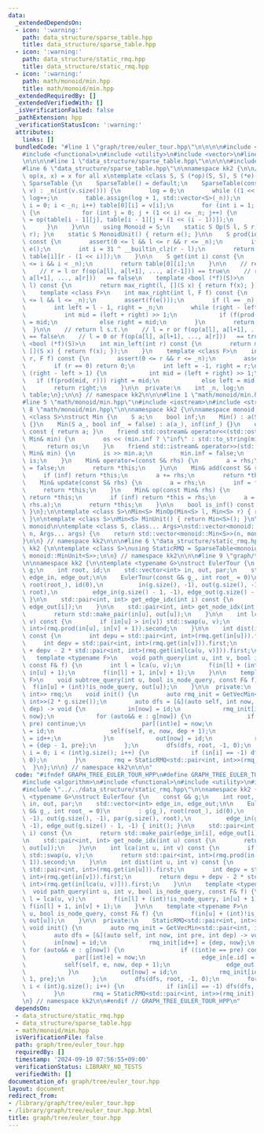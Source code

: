 ```yaml
---
data:
  _extendedDependsOn:
  - icon: ':warning:'
    path: data_structure/sparse_table.hpp
    title: data_structure/sparse_table.hpp
  - icon: ':warning:'
    path: data_structure/static_rmq.hpp
    title: data_structure/static_rmq.hpp
  - icon: ':warning:'
    path: math/monoid/min.hpp
    title: math/monoid/min.hpp
  _extendedRequiredBy: []
  _extendedVerifiedWith: []
  _isVerificationFailed: false
  _pathExtension: hpp
  _verificationStatusIcon: ':warning:'
  attributes:
    links: []
  bundledCode: "#line 1 \"graph/tree/euler_tour.hpp\"\n\n\n\n#include <algorithm>\n\
    #include <functional>\n#include <utility>\n#include <vector>\n#line 1 \"data_structure/static_rmq.hpp\"\
    \n\n\n\n#line 1 \"data_structure/sparse_table.hpp\"\n\n\n\n#include <cassert>\n\
    #line 6 \"data_structure/sparse_table.hpp\"\n\nnamespace kk2 {\n\n// require:\
    \ op(x, x) = x for all x\ntemplate <class S, S (*op)(S, S), S (*e)()>\nstruct\
    \ SparseTable {\n    SparseTable() = default;\n    SparseTable(const std::vector<S>&\
    \ v) : _n(int(v.size())) {\n        log = 0;\n        while ((1 << log) < _n)\
    \ log++;\n        table.assign(log + 1, std::vector<S>(_n));\n        for (int\
    \ i = 0; i < _n; i++) table[0][i] = v[i];\n        for (int i = 1; i <= log; i++)\
    \ {\n            for (int j = 0; j + (1 << i) <= _n; j++) {\n                table[i][j]\
    \ = op(table[i - 1][j], table[i - 1][j + (1 << (i - 1))]);\n            }\n  \
    \      }\n    }\n\n    using Monoid = S;\n    static S Op(S l, S r) { return op(l,\
    \ r); }\n    static S MonoidUnit() { return e(); }\n\n    S prod(int l, int r)\
    \ const {\n        assert(0 <= l && l <= r && r <= _n);\n        if (l == r) return\
    \ e();\n        int i = 31 ^ __builtin_clz(r - l);\n        return op(table[i][l],\
    \ table[i][r - (1 << i)]);\n    }\n\n    S get(int i) const {\n        assert(0\
    \ <= i && i < _n);\n        return table[0][i];\n    }\n\n    // return r s.t.\n\
    \    // r = l or f(op(a[l], a[l+1], ..., a[r-1])) == true\n    // r = n or f(op(a[l],\
    \ a[l+1], ..., a[r]))   == false\n    template <bool (*f)(S)>\n    int max_right(int\
    \ l) const {\n        return max_right(l, [](S x) { return f(x); });\n    }\n\
    \    template <class F>\n    int max_right(int l, F f) const {\n        assert(0\
    \ <= l && l <= _n);\n        assert(f(e()));\n        if (l == _n) return _n;\n\
    \        int left = l - 1, right = _n;\n        while (right - left > 1) {\n \
    \           int mid = (left + right) >> 1;\n            if (f(prod(l, mid))) left\
    \ = mid;\n            else right = mid;\n        }\n        return right;\n  \
    \  }\n\n    // return l s.t.\n    // l = r or f(op(a[l], a[l+1], ..., a[r-1]))\
    \ == false\n    // l = 0 or f(op(a[l], a[l+1], ..., a[r]))   == true\n    template\
    \ <bool (*f)(S)>\n    int min_left(int r) const {\n        return min_left(r,\
    \ [](S x) { return f(x); });\n    }\n    template <class F>\n    int min_left(int\
    \ r, F f) const {\n        assert(0 <= r && r <= _n);\n        assert(f(e()));\n\
    \        if (r == 0) return 0;\n        int left = -1, right = r;\n        while\
    \ (right - left > 1) {\n            int mid = (left + right) >> 1;\n         \
    \   if (f(prod(mid, r))) right = mid;\n            else left = mid;\n        }\n\
    \        return right;\n    }\n\n  private:\n    int _n, log;\n    std::vector<std::vector<S>>\
    \ table;\n};\n\n} // namespace kk2\n\n\n#line 1 \"math/monoid/min.hpp\"\n\n\n\n\
    #line 5 \"math/monoid/min.hpp\"\n#include <iostream>\n#include <string>\n#line\
    \ 8 \"math/monoid/min.hpp\"\n\nnamespace kk2 {\n\nnamespace monoid {\n\ntemplate\
    \ <class S>\nstruct Min {\n    S a;\n    bool inf;\n    Min() : a(S()), inf(true)\
    \ {}\n    Min(S a_, bool inf_ = false) : a(a_), inf(inf_) {}\n    operator S()\
    \ const { return a; }\n    friend std::ostream& operator<<(std::ostream& os, const\
    \ Min& min) {\n        os << (min.inf ? \"inf\" : std::to_string(min.a));\n  \
    \      return os;\n    }\n    friend std::istream& operator>>(std::istream& is,\
    \ Min& min) {\n        is >> min.a;\n        min.inf = false;\n        return\
    \ is;\n    }\n    Min& operator=(const S& rhs) {\n        a = rhs;\n        inf\
    \ = false;\n        return *this;\n    }\n\n    Min& add(const S& rhs) {\n   \
    \     if (inf) return *this;\n        a += rhs;\n        return *this;\n    }\n\
    \    Min& update(const S& rhs) {\n        a = rhs;\n        inf = false;\n   \
    \     return *this;\n    }\n    Min& op(const Min& rhs) {\n        if (rhs.inf)\
    \ return *this;\n        if (inf) return *this = rhs;\n        a = std::min(a,\
    \ rhs.a);\n        return *this;\n    }\n\n    bool is_inf() const { return inf;\
    \ }\n};\n\ntemplate <class S>\nMin<S> MinOp(Min<S> l, Min<S> r) { return l.op(r);\
    \ }\n\ntemplate <class S>\nMin<S> MinUnit() { return Min<S>(); }\n\n} // namespace\
    \ monoid\n\ntemplate <class S, class... Args>\nstd::vector<monoid::Min<S>> GetVecMin(int\
    \ n, Args... args) {\n    return std::vector<monoid::Min<S>>(n, monoid::Min<S>(args...));\n\
    }\n\n} // namespace kk2\n\n\n#line 6 \"data_structure/static_rmq.hpp\"\n\nnamespace\
    \ kk2 {\n\ntemplate <class S>\nusing StaticRMQ = SparseTable<monoid::Min<S>, monoid::MinOp<S>,\
    \ monoid::MinUnit<S>>;\n\n} // namespace kk2\n\n\n#line 9 \"graph/tree/euler_tour.hpp\"\
    \n\nnamespace kk2 {\n\ntemplate <typename G>\nstruct EulerTour {\n    const G&\
    \ g;\n    int root, id;\n    std::vector<int> in, out, par;\n    std::vector<int>\
    \ edge_in, edge_out;\n\n    EulerTour(const G& g_, int root_ = 0)\n        : g(g_),\
    \ root(root_), id(0),\n          in(g.size(), -1), out(g.size(), -1), par(g.size(),\
    \ root),\n          edge_in(g.size() - 1, -1), edge_out(g.size() - 1, -1) { init();\
    \ }\n\n    std::pair<int, int> get_edge_idx(int i) const {\n        return std::make_pair(edge_in[i],\
    \ edge_out[i]);\n    }\n\n    std::pair<int, int> get_node_idx(int u) const {\n\
    \        return std::make_pair(in[u], out[u]);\n    }\n\n    int lca(int u, int\
    \ v) const {\n        if (in[u] > in[v]) std::swap(u, v);\n        return std::pair<int,\
    \ int>(rmq.prod(in[u], in[v] + 1)).second;\n    }\n\n    int dist(int u, int v)\
    \ const {\n        int depu = std::pair<int, int>(rmq.get(in[u])).first;\n   \
    \     int depv = std::pair<int, int>(rmq.get(in[v])).first;\n        return depu\
    \ + depv - 2 * std::pair<int, int>(rmq.get(in[lca(u, v)])).first;\n    }\n\n \
    \   template <typename F>\n    void path_query(int u, int v, bool is_node_query,\
    \ const F& f) {\n        int l = lca(u, v);\n        f(in[l] + (int)!is_node_query,\
    \ in[u] + 1);\n        f(in[l] + 1, in[v] + 1);\n    }\n\n    template <typename\
    \ F>\n    void subtree_query(int u, bool is_node_query, const F& f) {\n      \
    \  f(in[u] + (int)!is_node_query, out[u]);\n    }\n\n  private:\n    StaticRMQ<std::pair<int,\
    \ int>> rmq;\n    void init() {\n        auto rmq_init = GetVecMin<std::pair<int,\
    \ int>>(2 * g.size());\n        auto dfs = [&](auto self, int now, int pre, int\
    \ dep) -> void {\n            in[now] = id;\n            rmq_init[id++] = {dep,\
    \ now};\n            for (auto&& e : g[now]) {\n                if ((int)e ==\
    \ pre) continue;\n                par[(int)e] = now;\n                edge_in[e.id]\
    \ = id;\n                self(self, e, now, dep + 1);\n                edge_out[e.id]\
    \ = id++;\n            }\n            out[now] = id;\n            rmq_init[id]\
    \ = {dep - 1, pre};\n        };\n        dfs(dfs, root, -1, 0);\n        for (int\
    \ i = 0; i < (int)g.size(); i++) {\n            if (in[i] == -1) dfs(dfs, i, -1,\
    \ 0);\n        }\n        rmq = StaticRMQ<std::pair<int, int>>(rmq_init);\n  \
    \  }\n};\n\n} // namespace kk2\n\n\n"
  code: "#ifndef GRAPH_TREE_EULER_TOUR_HPP\n#define GRAPH_TREE_EULER_TOUR_HPP 1\n\n\
    #include <algorithm>\n#include <functional>\n#include <utility>\n#include <vector>\n\
    #include \"../../data_structure/static_rmq.hpp\"\n\nnamespace kk2 {\n\ntemplate\
    \ <typename G>\nstruct EulerTour {\n    const G& g;\n    int root, id;\n    std::vector<int>\
    \ in, out, par;\n    std::vector<int> edge_in, edge_out;\n\n    EulerTour(const\
    \ G& g_, int root_ = 0)\n        : g(g_), root(root_), id(0),\n          in(g.size(),\
    \ -1), out(g.size(), -1), par(g.size(), root),\n          edge_in(g.size() - 1,\
    \ -1), edge_out(g.size() - 1, -1) { init(); }\n\n    std::pair<int, int> get_edge_idx(int\
    \ i) const {\n        return std::make_pair(edge_in[i], edge_out[i]);\n    }\n\
    \n    std::pair<int, int> get_node_idx(int u) const {\n        return std::make_pair(in[u],\
    \ out[u]);\n    }\n\n    int lca(int u, int v) const {\n        if (in[u] > in[v])\
    \ std::swap(u, v);\n        return std::pair<int, int>(rmq.prod(in[u], in[v] +\
    \ 1)).second;\n    }\n\n    int dist(int u, int v) const {\n        int depu =\
    \ std::pair<int, int>(rmq.get(in[u])).first;\n        int depv = std::pair<int,\
    \ int>(rmq.get(in[v])).first;\n        return depu + depv - 2 * std::pair<int,\
    \ int>(rmq.get(in[lca(u, v)])).first;\n    }\n\n    template <typename F>\n  \
    \  void path_query(int u, int v, bool is_node_query, const F& f) {\n        int\
    \ l = lca(u, v);\n        f(in[l] + (int)!is_node_query, in[u] + 1);\n       \
    \ f(in[l] + 1, in[v] + 1);\n    }\n\n    template <typename F>\n    void subtree_query(int\
    \ u, bool is_node_query, const F& f) {\n        f(in[u] + (int)!is_node_query,\
    \ out[u]);\n    }\n\n  private:\n    StaticRMQ<std::pair<int, int>> rmq;\n   \
    \ void init() {\n        auto rmq_init = GetVecMin<std::pair<int, int>>(2 * g.size());\n\
    \        auto dfs = [&](auto self, int now, int pre, int dep) -> void {\n    \
    \        in[now] = id;\n            rmq_init[id++] = {dep, now};\n           \
    \ for (auto&& e : g[now]) {\n                if ((int)e == pre) continue;\n  \
    \              par[(int)e] = now;\n                edge_in[e.id] = id;\n     \
    \           self(self, e, now, dep + 1);\n                edge_out[e.id] = id++;\n\
    \            }\n            out[now] = id;\n            rmq_init[id] = {dep -\
    \ 1, pre};\n        };\n        dfs(dfs, root, -1, 0);\n        for (int i = 0;\
    \ i < (int)g.size(); i++) {\n            if (in[i] == -1) dfs(dfs, i, -1, 0);\n\
    \        }\n        rmq = StaticRMQ<std::pair<int, int>>(rmq_init);\n    }\n};\n\
    \n} // namespace kk2\n\n#endif // GRAPH_TREE_EULER_TOUR_HPP\n"
  dependsOn:
  - data_structure/static_rmq.hpp
  - data_structure/sparse_table.hpp
  - math/monoid/min.hpp
  isVerificationFile: false
  path: graph/tree/euler_tour.hpp
  requiredBy: []
  timestamp: '2024-09-10 07:56:55+09:00'
  verificationStatus: LIBRARY_NO_TESTS
  verifiedWith: []
documentation_of: graph/tree/euler_tour.hpp
layout: document
redirect_from:
- /library/graph/tree/euler_tour.hpp
- /library/graph/tree/euler_tour.hpp.html
title: graph/tree/euler_tour.hpp
---
```

